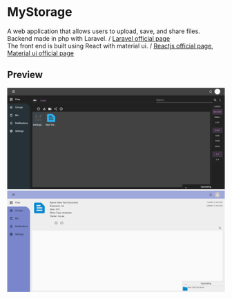 # MyStorage
A web application that allows users to upload, save, and share files.<br />
Backend made in php with Laravel. / [Laravel official page](https://laravel.com/docs/8.x)<br />
The front end is built using React with material ui. / [Reactjs official page](https://reactjs.org/), [Material ui official page](https://mui.com/getting-started/installation/)<br />

## Preview
<img src="https://github.com/moSa963/MyStorage/blob/master/preview.png" >
<img src="https://github.com/moSa963/MyStorage/blob/master/preview2.png" >
